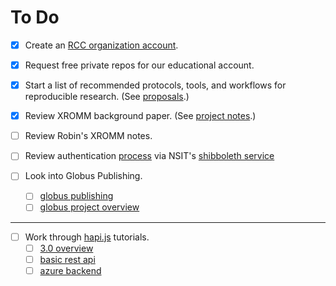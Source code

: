 # To Do

- [x] Create an [RCC organization account](https://github.com/rcc-uchicago).

- [x] Request free private repos for our educational account.

- [x] Start a list of recommended protocols, tools, and workflows for
  reproducible research. (See [proposals](proposals.md).)

- [x] Review XROMM background paper. (See [project notes](projects/xromm.md).)

- [ ] Review Robin's XROMM notes.

- [ ] Review authentication [process](https://wiki.uchicago.edu/display/idm/Shibboleth+information+for+new+deployers#) via NSIT's [shibboleth service](http://answers.uchicago.edu/page.php?id=16208)

- [ ] Look into Globus Publishing.
  - [ ] [globus publishing](https://www.globus.org/data-publication)
  - [ ] [globus project overview](http://www.slideshare.net/ianfoster/140415-globus-worldkeynote)

---

- [ ] Work through [hapi.js](http://hapijs.com/getting-started) tutorials.
  - [ ] [3.0 overview](https://medium.com/the-javascript-collection/the-pursuit-of-hapi-ness-d82777afaa4b)
  - [ ] [basic rest api](http://blog.modulus.io/nodejs-and-hapi-create-rest-api)
  - [ ] [azure backend](http://weblogs.asp.net/shijuvarghese/building-an-api-in-node-js-using-hapi-js-and-azure-table)
